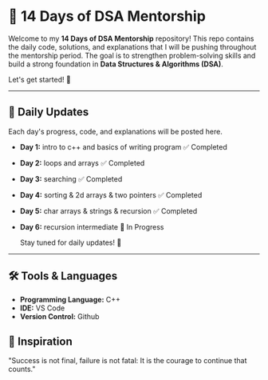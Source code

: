 # 🚀 14 Days of DSA Mentorship

Welcome to my **14 Days of DSA Mentorship** repository! This repo contains the daily code, solutions, and explanations that I will be pushing throughout the mentorship period. The goal is to strengthen problem-solving skills and build a strong foundation in **Data Structures & Algorithms (DSA)**. 

Let's get started! 🎯


---

## 📝 Daily Updates

Each day's progress, code, and explanations will be posted here.  
- **Day 1:** intro to c++ and basics of writing program ✅ Completed 
- **Day 2:** loops and arrays  ✅ Completed 
- **Day 3:** searching ✅ Completed 
- **Day 4:** sorting & 2d arrays & two pointers ✅ Completed 
- **Day 5:** char arrays & strings & recursion ✅ Completed
- **Day 6:** recursion intermediate 🔄 In Progress


  Stay tuned for daily updates! 🚀


---

## 🛠️ Tools & Languages
- **Programming Language:** C++ 
- **IDE:** VS Code
- **Version Control:** Github



## 🌟 Inspiration
"Success is not final, failure is not fatal: It is the courage to continue that counts."
